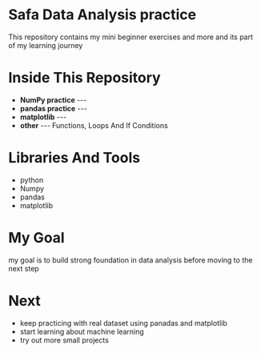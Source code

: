 # Safa Data Analysis practice

This repository contains my mini beginner exercises and more and its part of my learning journey 

# Inside This Repository
- **NumPy practice** ---
- **pandas practice** ---
- **matplotlib** ---
- **other** --- Functions, Loops And If Conditions


# Libraries And Tools
- python
- Numpy
- pandas
- matplotlib


# My Goal
my goal is to build strong foundation in data analysis before moving to the next step


# Next
- keep practicing with real dataset using panadas and matplotlib
- start learning about machine learning 
- try out more small projects 
